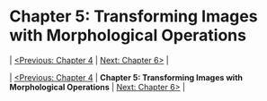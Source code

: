 
Chapter 5: Transforming Images with Morphological Operations
============================================================

| [<Previous: Chapter 4][chapter04] |  [Next: Chapter 6>][chapter06] |



| [<Previous: Chapter 4][chapter04] | **Chapter 5: Transforming Images with Morphological Operations** | [Next: Chapter 6>][chapter06] |

[chapter04]: /OpenCV2_Cookbook/src/main/scala/opencv2_cookbook/chapter04
[chapter06]: /OpenCV2_Cookbook/src/main/scala/opencv2_cookbook/chapter06